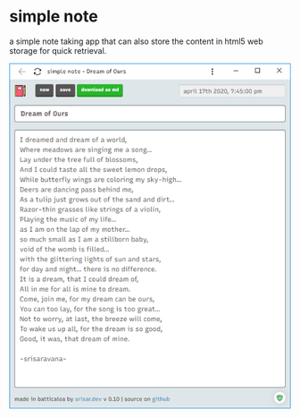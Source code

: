 # simple note
a simple note taking app that can also store the content in html5 web storage for quick retrieval.

![main screenshot](https://raw.githubusercontent.com/srisar/simple_note/master/images/github/window.png)